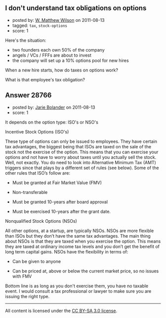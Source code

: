## I don't understand tax obligations on options

- posted by: [W. Matthew Wilson](https://stackexchange.com/users/-1/5555-w-matthew-wilson) on 2011-08-13
- tagged: `tax`, `stock-options`
- score: 1

Here's the situation:

* two founders each own 50% of the company
* angels / VCs / FFFs are about to invest
* the company will set up a 10% options pool for new hires

When a new hire starts, how do taxes on options work?

What is that employee's tax obligation?


## Answer 28766

- posted by: [Jarie Bolander](https://stackexchange.com/users/-1/585-jarie-bolander) on 2011-08-13
- score: 1

It depends on the option type: ISO's or NSO's

Incentive Stock Options (ISO's)

These type of options can only be issued to employees. They have certain tax advantages, the biggest being that ISOs are taxed on the sale of the stock not the exercise of the option. This means that you can exercise your options and not have to worry about taxes until you actually sell the stock. Well, not exactly. You do need to look into Alternative Minimum Tax (AMT) triggers since that plays by a different set of rules (see below). Some of the other rules that ISO’s follow are:

* Must be granted at Fair Market Value (FMV)

* Non-transferable

* Must be granted 10-years after board approval

* Must be exercised 10-years after the grant date.

Nonqualified Stock Options (NSOs)

All other options, at a startup, are typically NSOs. NSOs are more flexible than ISOs but they don’t have the same tax advantages. The main thing about NSOs is that they are taxed when you exercise the option. This means they are taxed at ordinary income tax levels and you don’t get the benefit of long term capital gains. NSOs have the flexibility in terms of:

* Can be given to anyone

* Can be priced at, above or below the current market price, so no issues with FMV

Bottom line is as long as you don't exercise them, you have no taxable event. I would consult a tax professional or lawyer to make sure you are issuing the right type.



---

All content is licensed under the [CC BY-SA 3.0 license](https://creativecommons.org/licenses/by-sa/3.0/).
